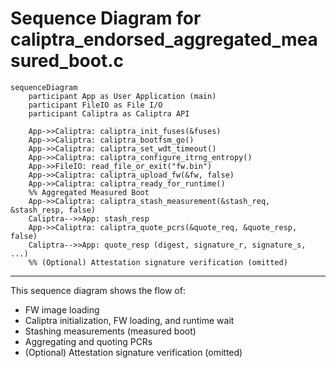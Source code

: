 # Sequence Diagram for caliptra_endorsed_aggregated_measured_boot.c

```mermaid
sequenceDiagram
    participant App as User Application (main)
    participant FileIO as File I/O
    participant Caliptra as Caliptra API

    App->>Caliptra: caliptra_init_fuses(&fuses)
    App->>Caliptra: caliptra_bootfsm_go()
    App->>Caliptra: caliptra_set_wdt_timeout()
    App->>Caliptra: caliptra_configure_itrng_entropy()
    App->>FileIO: read_file_or_exit("fw.bin")
    App->>Caliptra: caliptra_upload_fw(&fw, false)
    App->>Caliptra: caliptra_ready_for_runtime()
    %% Aggregated Measured Boot
    App->>Caliptra: caliptra_stash_measurement(&stash_req, &stash_resp, false)
    Caliptra-->>App: stash_resp
    App->>Caliptra: caliptra_quote_pcrs(&quote_req, &quote_resp, false)
    Caliptra-->>App: quote_resp (digest, signature_r, signature_s, ...)
    %% (Optional) Attestation signature verification (omitted)
```

---

This sequence diagram shows the flow of:
- FW image loading
- Caliptra initialization, FW loading, and runtime wait
- Stashing measurements (measured boot)
- Aggregating and quoting PCRs
- (Optional) Attestation signature verification (omitted)
